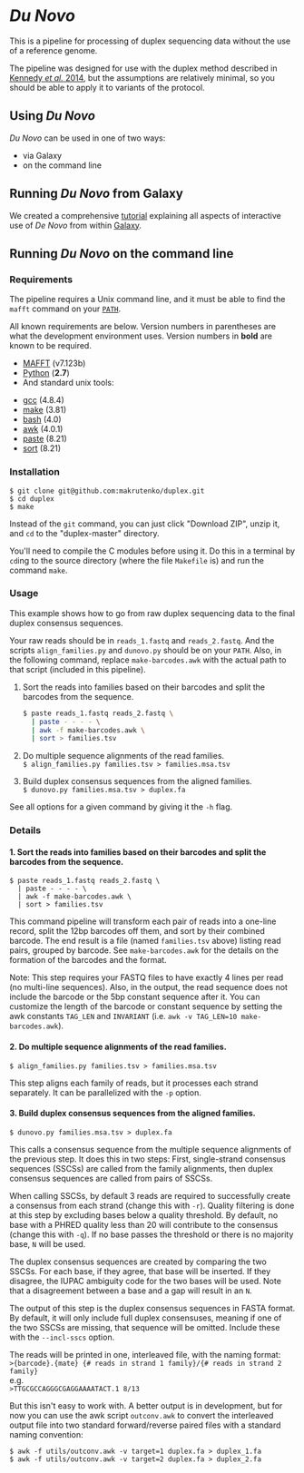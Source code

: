 # _Du Novo_

This is a pipeline for processing of duplex sequencing data without the use of a reference genome.

The pipeline was designed for use with the duplex method described in [Kennedy *et al.* 2014](https://dx.doi.org/10.1038/nprot.2014.170), but the assumptions are relatively minimal, so you should be able to apply it to variants of the protocol.

## Using _Du Novo_

_Du Novo_ can be used in one of two ways:

 * via Galaxy
 * on the command line

## Running _Du Novo_ from Galaxy

We created a comprehensive [tutorial](https://github.com/galaxyproject/dunovo/wiki) explaining all aspects of interactive use of _De Novo_ from within [Galaxy](http://usegalaxy.org).

## Running _Du Novo_ on the command line

### Requirements

The pipeline requires a Unix command line, and it must be able to find the `mafft` command on your [`PATH`](https://en.wikipedia.org/wiki/Search_path).

All known requirements are below. Version numbers in parentheses are what the development environment uses. Version numbers in **bold** are known to be required.

* [MAFFT](http://mafft.cbrc.jp/alignment/software/) (v7.123b)
* [Python](https://www.python.org/) (**2.7**)  
* And standard unix tools:
 -  [gcc](https://gcc.gnu.org/) (4.8.4)
 -  [make](https://www.gnu.org/software/make/) (3.81)
 -  [bash](https://www.gnu.org/software/bash/bash.html) (4.0)
 -  [awk](https://www.gnu.org/software/gawk/) (4.0.1)
 -  [paste](https://www.gnu.org/software/coreutils/coreutils.html) (8.21)
 -  [sort](https://www.gnu.org/software/coreutils/coreutils.html) (8.21)

### Installation

    $ git clone git@github.com:makrutenko/duplex.git
    $ cd duplex
    $ make

Instead of the `git` command, you can just click "Download ZIP", unzip it, and `cd` to the "duplex-master" directory.

You'll need to compile the C modules before using it. Do this in a terminal by `cd`ing to the source directory (where the file `Makefile` is) and run the command `make`.


### Usage

This example shows how to go from raw duplex sequencing data to the final duplex consensus sequences.

Your raw reads should be in `reads_1.fastq` and `reads_2.fastq`. And the scripts `align_families.py` and `dunovo.py` should be on your `PATH`. Also, in the following command, replace `make-barcodes.awk` with the actual path to that script (included in this pipeline).

1. Sort the reads into families based on their barcodes and split the barcodes from the sequence.  
    ```bash
    $ paste reads_1.fastq reads_2.fastq \
      | paste - - - - \
      | awk -f make-barcodes.awk \
      | sort > families.tsv
    ```

2. Do multiple sequence alignments of the read families.  
`$ align_families.py families.tsv > families.msa.tsv`

3. Build duplex consensus sequences from the aligned families.  
`$ dunovo.py families.msa.tsv > duplex.fa`

See all options for a given command by giving it the `-h` flag.


### Details

#### 1. Sort the reads into families based on their barcodes and split the barcodes from the sequence.  

    $ paste reads_1.fastq reads_2.fastq \
      | paste - - - - \
      | awk -f make-barcodes.awk \
      | sort > families.tsv

This command pipeline will transform each pair of reads into a one-line record, split the 12bp barcodes off them, and sort by their combined barcode. The end result is a file (named `families.tsv` above) listing read pairs, grouped by barcode. See `make-barcodes.awk` for the details on the formation of the barcodes and the format.

Note: This step requires your FASTQ files to have exactly 4 lines per read (no multi-line sequences). Also, in the output, the read sequence does not include the barcode or the 5bp constant sequence after it. You can customize the length of the barcode or constant sequence by setting the awk constants `TAG_LEN` and `INVARIANT` (i.e. `awk -v TAG_LEN=10 make-barcodes.awk`).


#### 2. Do multiple sequence alignments of the read families.  

`$ align_families.py families.tsv > families.msa.tsv`

This step aligns each family of reads, but it processes each strand separately. It can be parallelized with the `-p` option.


#### 3. Build duplex consensus sequences from the aligned families.  

`$ dunovo.py families.msa.tsv > duplex.fa`

This calls a consensus sequence from the multiple sequence alignments of the previous step. It does this in two steps: First, single-strand consensus sequences (SSCSs) are called from the family alignments, then duplex consensus sequences are called from pairs of SSCSs.

When calling SSCSs, by default 3 reads are required to successfully create a consensus from each strand (change this with `-r`). Quality filtering is done at this step by excluding bases below a quality threshold. By default, no base with a PHRED quality less than 20 will contribute to the consensus (change this with `-q`). If no base passes the threshold or there is no majority base, `N` will be used.

The duplex consensus sequences are created by comparing the two SSCSs. For each base, if they agree, that base will be inserted. If they disagree, the IUPAC ambiguity code for the two bases will be used. Note that a disagreement between a base and a gap will result in an `N`.

The output of this step is the duplex consensus sequences in FASTA format. By default, it will only include full duplex consensuses, meaning if one of the two SSCSs are missing, that sequence will be omitted. Include these with the `--incl-sscs` option.

The reads will be printed in one, interleaved file, with the naming format:  
`>{barcode}.{mate} {# reads in strand 1 family}/{# reads in strand 2 family}`  
e.g.  
`>TTGCGCCAGGGCGAGGAAAATACT.1 8/13`

But this isn't easy to work with. A better output is in development, but for now you can use the awk script `outconv.awk` to convert the interleaved output file into two standard forward/reverse paired files with a standard naming convention:

    $ awk -f utils/outconv.awk -v target=1 duplex.fa > duplex_1.fa
    $ awk -f utils/outconv.awk -v target=2 duplex.fa > duplex_2.fa
